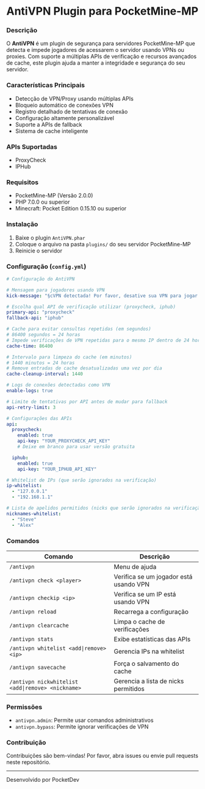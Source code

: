 # AntiVPN Plugin para PocketMine-MP

### Descrição

O **AntiVPN** é um plugin de segurança para servidores PocketMine-MP que detecta e impede jogadores de acessarem o servidor usando VPNs ou proxies. Com suporte a múltiplas APIs de verificação e recursos avançados de cache, este plugin ajuda a manter a integridade e segurança do seu servidor.

### Características Principais

- Detecção de VPN/Proxy usando múltiplas APIs
- Bloqueio automático de conexões VPN
- Registro detalhado de tentativas de conexão
- Configuração altamente personalizável
- Suporte a APIs de fallback
- Sistema de cache inteligente

### APIs Suportadas

- ProxyCheck
- IPHub

### Requisitos

- PocketMine-MP (Versão 2.0.0)
- PHP 7.0.0 ou superior
- Minecraft: Pocket Edition 0.15.10 ou superior

### Instalação

1. Baixe o plugin `AntiVPN.phar`
2. Coloque o arquivo na pasta `plugins/` do seu servidor PocketMine-MP
3. Reinicie o servidor

### Configuração (`config.yml`)

```yaml
# Configuração do AntiVPN

# Mensagem para jogadores usando VPN
kick-message: "§cVPN detectada! Por favor, desative sua VPN para jogar."

# Escolha qual API de verificação utilizar (proxycheck, iphub)
primary-api: "proxycheck"
fallback-api: "iphub"

# Cache para evitar consultas repetidas (em segundos)
# 86400 segundos = 24 horas
# Impede verificações de VPN repetidas para o mesmo IP dentro de 24 horas
cache-time: 86400

# Intervalo para limpeza do cache (em minutos)
# 1440 minutos = 24 horas
# Remove entradas de cache desatualizadas uma vez por dia
cache-cleanup-interval: 1440

# Logs de conexões detectadas como VPN
enable-logs: true

# Limite de tentativas por API antes de mudar para fallback
api-retry-limit: 3

# Configurações das APIs
api:
  proxycheck:
    enabled: true
    api-key: "YOUR_PROXYCHECK_API_KEY"
    # Deixe em branco para usar versão gratuita

  iphub:
    enabled: true
    api-key: "YOUR_IPHUB_API_KEY"

# Whitelist de IPs (que serão ignorados na verificação)
ip-whitelist:
  - "127.0.0.1"
  - "192.168.1.1"

# Lista de apelidos permitidos (nicks que serão ignorados na verificação)
nicknames-whitelist:
  - "Steve"
  - "Alex"
```

### Comandos

| Comando | Descrição                              |
|---------|----------------------------------------|
| `/antivpn` | Menu de ajuda                          |
| `/antivpn check <player>` | Verifica se um jogador está usando VPN |
| `/antivpn checkip <ip>` | Verifica se um IP está usando VPN      |
| `/antivpn reload` | Recarrega a configuração               |
| `/antivpn clearcache` | Limpa o cache de verificações          |
| `/antivpn stats` | Exibe estatísticas das APIs            |
| `/antivpn whitelist <add\|remove> <ip>` | Gerencia IPs na whitelist              |
| `/antivpn savecache` | Força o salvamento do cache            |
| `/antivpn nickwhitelist <add\|remove> <nickname>` | Gerencia a lista de nicks permitidos   |

### Permissões

- `antivpn.admin`: Permite usar comandos administrativos
- `antivpn.bypass`: Permite ignorar verificações de VPN

### Contribuição

Contribuições são bem-vindas! Por favor, abra issues ou envie pull requests neste repositório.

---

Desenvolvido por PocketDev